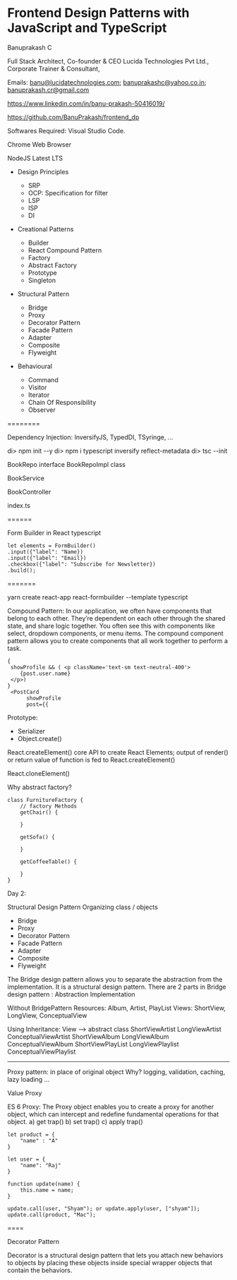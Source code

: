 # Frontend Design Patterns with JavaScript and TypeScript

Banuprakash C

Full Stack Architect,
Co-founder & CEO Lucida Technologies Pvt Ltd.,
Corporate Trainer & Consultant,

Emails: banu@lucidatechnologies.com; banuprakashc@yahoo.co.in; banuprakash.cr@gmail.com

https://www.linkedin.com/in/banu-prakash-50416019/

https://github.com/BanuPrakash/frontend_dp

Softwares Required:
Visual Studio Code.

Chrome Web Browser

NodeJS Latest LTS


* Design Principles
    * SRP
    * OCP: Specification for filter
    * LSP
    * ISP
    * DI
* Creational Patterns
    * Builder
    * React Compound Pattern
    * Factory
    * Abstract Factory
    * Prototype
    * Singleton
* Structural Pattern
    * Bridge
    * Proxy
    * Decorator Pattern
    * Facade Pattern
    * Adapter
    * Composite
    * Flyweight
  
* Behavioural 
    * Command
    * Visitor
    * Iterator
    * Chain Of Responsibility 
    * Observer

========


Dependency Injection:
InversifyJS, TypedDI, TSyringe, ...

di> npm init --y
di> npm i typescript inversify reflect-metadata
di> tsc --init

BookRepo interface
BookRepoImpl class

BookService

BookController

index.ts

======

Form Builder in React typescript

    let elements = FormBuilder()
    .input({"label": "Name})
    .input({"label": "Email})
    .checkbox({"label": "Subscribe for Newsletter})
    .build();

   =======

 yarn create react-app react-formbuilder --template typescript

Compound Pattern:
In our application, we often have components that belong to each other. 
They’re dependent on each other through the shared state, and share logic together. 
You often see this with components like select, dropdown components, or menu items. The compound component pattern allows you to create components that all work together to perform a task.

```
{
 showProfile && ( <p className='text-sm text-neutral-400'>
    {post.user.name}
 </p>)
}
 <PostCard 
      showProfile
      post={{
```

Prototype:
* Serializer
* Object.create()

React.createElement() core API to create React Elements; output of render() or return value of function is fed to React.createElement()

React.cloneElement() 

Why abstract factory?

```
class FurnitureFactory {
    // factory Methods
    getChair() {

    }

    getSofa() {

    }

    getCoffeeTable() {

    }
}
```


Day 2:

Structural Design Pattern
Organizing class / objects 

 * Bridge
 * Proxy
 * Decorator Pattern
 * Facade Pattern
 * Adapter
 * Composite
 * Flyweight

The Bridge design pattern allows you to separate the abstraction from the implementation. 
It is a structural design pattern. 
There are 2 parts in Bridge design pattern : 
Abstraction
Implementation

Without BridgePattern
Resources: Album, Artist, PlayList
Views: ShortView, LongView, ConceptualView

Using Inheritance:
View --> abstract class
ShortViewArtist
LongViewArtist
ConceptualViewArtist
ShortViewAlbum
LongViewAlbum
ConceptualViewAlbum
ShortViewPlayList
LongViewPlaylist
ConceptualViewPlaylist

--------

Proxy pattern:
in place of original object
Why? logging, validation, caching, lazy loading ...

Value Proxy

ES 6 Proxy:
The Proxy object enables you to create a proxy for another object, which can intercept and redefine fundamental operations for that object.
a) get trap()
b) set trap()
c) apply trap()

```
let product = {
    "name" : "A"
}

let user = {
    "name": "Raj"
}

function update(name) {
    this.name = name;
}

update.call(user, "Shyam"); or update.apply(user, ["shyam"]);
update.call(product, "Mac");
```
====

Decorator Pattern

Decorator is a structural design pattern that lets you attach new behaviors to objects by placing these objects inside special wrapper objects that contain the behaviors.

